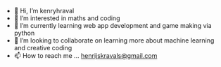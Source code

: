 - 👋 Hi, I’m kenryhraval
- 👀 I’m interested in maths and coding
- 🌱 I’m currently learning web app development and game making via python
- 💞️ I’m looking to collaborate on learning more about machine learning and creative coding
- 📫 How to reach me ... henrijskravals@gmail.com

<!---
kenryhraval/kenryhraval is a ✨ special ✨ repository because its `README.md` (this file) appears on your GitHub profile.
You can click the Preview link to take a look at your changes.
--->
